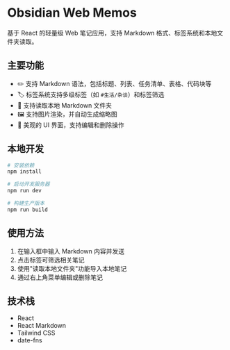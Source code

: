 # Obsidian Web Memos

基于 React 的轻量级 Web 笔记应用，支持 Markdown 格式、标签系统和本地文件夹读取。

## 主要功能

- ✏️ 支持 Markdown 语法，包括标题、列表、任务清单、表格、代码块等
- 🏷️ 标签系统支持多级标签（如 `#生活/杂谈`）和标签筛选
- 📁 支持读取本地 Markdown 文件夹
- 🖼️ 支持图片渲染，并自动生成缩略图
- 🎨 美观的 UI 界面，支持编辑和删除操作

## 本地开发

```bash
# 安装依赖
npm install

# 启动开发服务器
npm run dev

# 构建生产版本
npm run build
```

## 使用方法

1. 在输入框中输入 Markdown 内容并发送
2. 点击标签可筛选相关笔记
3. 使用"读取本地文件夹"功能导入本地笔记
4. 通过右上角菜单编辑或删除笔记

## 技术栈

- React
- React Markdown
- Tailwind CSS
- date-fns